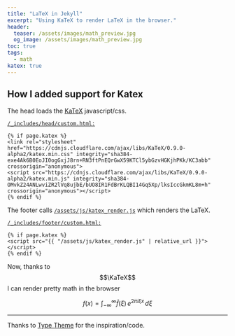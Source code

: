 ```yaml
---
title: "LaTeX in Jekyll"
excerpt: "Using KaTeX to render LaTeX in the browser."
header:
  teaser: /assets/images/math_preview.jpg
  og_image: /assets/images/math_preview.jpg
toc: true
tags:
  - math
katex: true
---
```


## How I added support for Katex

The head loads the [KaTeX](https://github.com/Khan/KaTeX) javascript/css.


[`/_includes/head/custom.html:`](https://github.com/kevinhinterlong/kevinhinterlong.github.io/tree/master/_includes/head/custom.html)
```
{% if page.katex %}
<link rel="stylesheet" href="https://cdnjs.cloudflare.com/ajax/libs/KaTeX/0.9.0-alpha2/katex.min.css" integrity="sha384-exe4Ak6B0EoJI0ogGxjJ8rn+RN3ftPnEQrGwX59KTCl5ybGzvHGKjhPKk/KC3abb" crossorigin="anonymous">
<script src="https://cdnjs.cloudflare.com/ajax/libs/KaTeX/0.9.0-alpha2/katex.min.js" integrity="sha384-OMvkZ24ANLwviZR2lVq8ujbE/bUO8IR1FdBrKLQBI14Gq5Xp/lksIccGkmKL8m+h" crossorigin="anonymous"></script>
{% endif %}
```

The footer calls [`/assets/js/katex_render.js`](https://github.com/kevinhinterlong/kevinhinterlong.github.io/tree/master/assets/js/katex_render.js) which renders the LaTeX.


[`/_includes/footer/custom.html:`](https://github.com/kevinhinterlong/kevinhinterlong.github.io/tree/master/_includes/footer/custom.html)
```
{% if page.katex %}
<script src="{{ "/assets/js/katex_render.js" | relative_url }}"></script>
{% endif %}
```

Now, thanks to $$\KaTeX$$ I can render pretty math in the browser

$$ f(x) = \int_{-\infty}^\infty \hat f(\xi)\,e^{2 \pi i \xi x} \,d\xi $$


---
Thanks to [Type Theme](https://github.com/rohanchandra/type-theme) for the inspiration/code.

